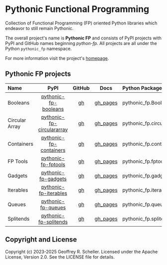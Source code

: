 # Pythonic Functional Programming

Collection of Functional Programming (FP) oriented Python libraries
which endeavor to still remain Pythonic.

The overall project's name is **Pythonic FP** and consists of PyPI
projects with PyPI and GitHub names beginning *python-fp*. All
projects are all under the Python `pythonic_fp` namespace.

For more information visit the project's
[homepage](https://grscheller.github.io/pythonic-fp/).

## Pythonic FP projects

| Name | PyPI | GitHub | Docs | Python Package |
|:---- |:----:|:------:|:----:|:-------------- |
| Booleans | [pythonic-fp-booleans][101] | [gh][201] | [gh_pages][301] | pythonic_fp.Booleans |
| Circular Array | [pythonic-fp-circulararray][102] | [gh][202] | [gh_pages][302] | pythonic_fp.circulararray |
| Containers | [pythonic-fp-containers][103] | [gh][203] | [gh_pages][303] | pythonic_fp.containers |
| FP Tools | [pythonic-fp-fptools][104] | [gh][204] | [gh_pages][304] | pythonic_fp.fptools |
| Gadgets | [pythonic-fp-gadgets][105] | [gh][205] | [gh_pages][305] | pythonic_fp.gadgets |
| Iterables | [pythonic-fp-iterables][106] | [gh][206] | [gh_pages][306] | pythonic_fp.iterables |
| Queues | [pythonic-fp-queues][107] | [gh][207] | [gh_pages][307] | pythonic_fp.queues |
| Splitends | [pythonic-fp-splitends][108] | [gh][208] | [gh_pages][308] | pythonic_fp.splitends |

## Copyright and License

Copyright (c) 2023-2025 Geoffrey R. Scheller. Licensed under the Apache
License, Version 2.0. See the LICENSE file for details.


[101]: https://pypi.org/project/pythonic-fp-booleans
[102]: https://pypi.org/project/pythonic-fp-circulararray
[103]: https://pypi.org/project/pythonic-fp-containers
[104]: https://pypi.org/project/pythonic-fp-fptools
[105]: https://pypi.org/project/pythonic-fp-gadgets
[106]: https://pypi.org/project/pythonic-fp-iterables
[107]: https://pypi.org/project/pythonic-fp-queues
[108]: https://pypi.org/project/pythonic-fp-splitends
[201]: https://github.com/grscheller/pythonic-fp-booleans/blob/main/README.rst
[202]: https://github.com/grscheller/pythonic-fp-circulararray/blob/main/README.rst
[203]: https://github.com/grscheller/pythonic-fp-containers/blob/main/README.rst
[204]: https://github.com/grscheller/pythonic-fp-fptools/blob/main/README.rst
[205]: https://github.com/grscheller/pythonic-fp-gadgets/blob/main/README.rst
[206]: https://github.com/grscheller/pythonic-fp-iterables/blob/main/README.rst
[207]: https://github.com/grscheller/pythonic-fp-queues/blob/main/README.rst
[208]: https://github.com/grscheller/pythonic-fp-splitends/blob/main/README.rst
[301]: https://grscheller.github.io/pythonic-fp/booleans/development/build/html
[302]: https://grscheller.github.io/pythonic-fp/circulararray/development/build/html
[303]: https://grscheller.github.io/pythonic-fp/containers/development/build/html
[304]: https://grscheller.github.io/pythonic-fp/fptools/development/build/html
[305]: https://grscheller.github.io/pythonic-fp/gadgets/development/build/html
[306]: https://grscheller.github.io/pythonic-fp/iterables/development/build/html
[307]: https://grscheller.github.io/pythonic-fp/queues/development/build/html
[308]: https://grscheller.github.io/pythonic-fp/splitends/development/build/html
